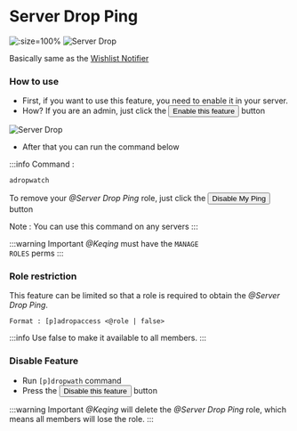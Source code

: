 # Server Drop Ping

![](/img/features/dropwatch.png ':size=100%')
![Server Drop](/img/features/drop.png ':size=100%')

Basically same as the [Wishlist Notifier](./wishlist-notifier)

### How to use

- First, if you want to use this feature, you need to enable it in your server.
- How? If you are an admin, just click the <button class="btn btn-success">Enable this feature</button> button

![Server Drop](/img/features/drop2.png ':size=100%')

- After that you can run the command below

:::info Command :
```bash
adropwatch
```
To remove your *@Server Drop Ping* role, just click the <button class="btn btn-danger">Disable My Ping</button> button

Note : You can use this command on any servers
:::

:::warning Important
*@Keqing* must have the <code>MANAGE ROLES</code> perms
:::

### Role restriction

This feature can be limited so that a role is required to obtain the *@Server Drop Ping*.

```
Format : [p]adropaccess <@role | false>
```

:::info
Use false to make it available to all members.
:::

### Disable Feature
- Run `[p]dropwath` command
- Press the <button class="btn btn-danger">Disable this feature</button> button

:::warning
Important *@Keqing* will delete the *@Server Drop Ping* role, which means all members will lose the role.
:::